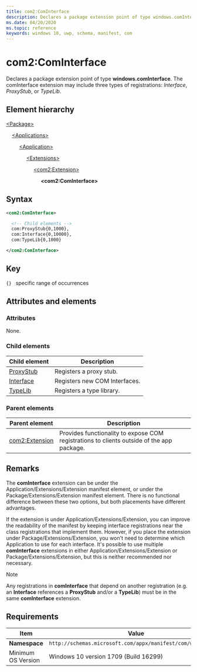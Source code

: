 ```yaml
---
title: com2:ComInterface
description: Declares a package extension point of type windows.comInterface (com2:ComInterface).
ms.date: 04/20/2020
ms.topic: reference
keywords: windows 10, uwp, schema, manifest, com
---
```


# com2:ComInterface

Declares a package extension point of type **windows.comInterface**. The comInterface extension may include three types of registrations: *Interface*, *ProxyStub*, or *TypeLib*.

## Element hierarchy

[\<Package\>](element-package.md)

&nbsp;&nbsp;&nbsp;&nbsp;[\<Applications\>](element-applications.md)

&nbsp;&nbsp;&nbsp;&nbsp; &nbsp;&nbsp;&nbsp;&nbsp;[\<Application\>](element-application.md)

&nbsp;&nbsp;&nbsp;&nbsp; &nbsp;&nbsp;&nbsp;&nbsp; &nbsp;&nbsp;&nbsp;&nbsp;[\<Extensions\>](element-1-extensions.md)

&nbsp;&nbsp;&nbsp;&nbsp; &nbsp;&nbsp;&nbsp;&nbsp; &nbsp;&nbsp;&nbsp;&nbsp; &nbsp;&nbsp;&nbsp;&nbsp;[\<com2:Extension\>](element-com2-extension.md)

&nbsp;&nbsp;&nbsp;&nbsp; &nbsp;&nbsp;&nbsp;&nbsp; &nbsp;&nbsp;&nbsp;&nbsp; &nbsp;&nbsp;&nbsp;&nbsp; &nbsp;&nbsp;&nbsp;&nbsp;**\<com2:ComInterface\>**

## Syntax

```xml
<com2:ComInterface>

  <!-- Child elements -->
  com:ProxyStub{0,1000},
  com:Interface{0,10000},
  com:TypeLib{0,1000}

</com2:ComInterface>
```

## Key

`{}`   specific range of occurrences

## Attributes and elements

### Attributes

None.

### Child elements

| Child element | Description |
|-|-|
| [ProxyStub](element-com-proxystub.md) | Registers a proxy stub. |
| [Interface](element-com-interface.md) | Registers new COM Interfaces. |
| [TypeLib](element-com-typelib.md) | Registers a type library. |

### Parent elements

| Parent element | Description |
|-|-|
| [com2:Extension](element-com2-extension.md) | Provides functionality to expose COM registrations to clients outside of the app package. |

## Remarks

The **comInterface** extension can be under the Application/Extensions/Extension manifest element, or under the Package/Extensions/Extension manifest element. There is no functional difference between these two options, but both placements have different advantages.

If the extension is under Application/Extensions/Extension, you can improve the readability of the manifest by keeping interface registrations near the class registrations that implement them. However, if you place the extension under Package/Extensions/Extension, you won't need to determine which Application to use for each interface. It's possible to use multiple **comInterface** extensions in either Application/Extensions/Extension or Package/Extensions/Extension, but this is neither recommended nor necessary.

> [!NOTE]
> Any registrations in **comInterface** that depend on another registration (e.g. an **Interface** references a **ProxyStub** and/or a **TypeLib**) must be in the same **comInterface** extension.

## Requirements

| Item | Value |
|--|--|
| **Namespace** | `http://schemas.microsoft.com/appx/manifest/com/windows10/2` |
| Minimum OS Version | Windows 10 version 1709 (Build 16299) |
